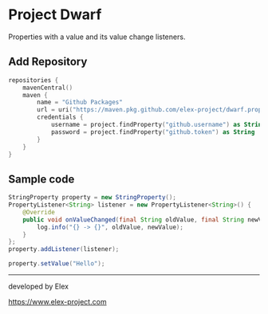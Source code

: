 # Project Dwarf

Properties with a value and its value change listeners.

## Add Repository
```kotlin
repositories {
	mavenCentral()
	maven {
		name = "Github Packages"
		url = uri("https://maven.pkg.github.com/elex-project/dwarf.properties")
		credentials {
			username = project.findProperty("github.username") as String
			password = project.findProperty("github.token") as String
		}
	}
}
```

## Sample code
```java
StringProperty property = new StringProperty();
PropertyListener<String> listener = new PropertyListener<String>() {
    @Override
    public void onValueChanged(final String oldValue, final String newValue) {
        log.info("{} -> {}", oldValue, newValue);
    }
};
property.addListener(listener);

property.setValue("Hello");
```

---
developed by Elex

https://www.elex-project.com
